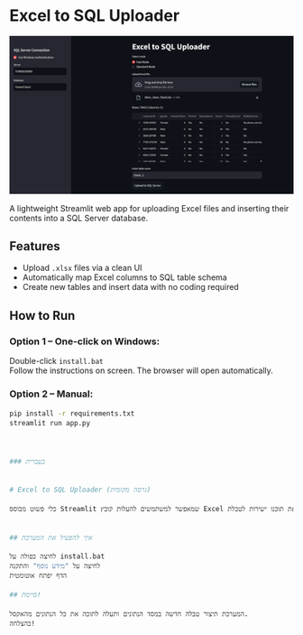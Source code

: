# Excel to SQL Uploader
![App Screenshot](screenshot.png)

A lightweight Streamlit web app for uploading Excel files and inserting their contents into a SQL Server database.

## Features

- Upload `.xlsx` files via a clean UI
- Automatically map Excel columns to SQL table schema
- Create new tables and insert data with no coding required

## How to Run

### Option 1 – One-click on Windows:
Double-click `install.bat`  
Follow the instructions on screen. The browser will open automatically.

### Option 2 – Manual:
```bash
pip install -r requirements.txt
streamlit run app.py



### בעברית


# Excel to SQL Uploader (גרסה מקומית)

כלי פשוט מבוסס Streamlit שמאפשר למשתמשים להעלות קובץ Excel ולהכניס את תוכנו ישירות לטבלת SQL Server – ללא צורך בכתיבת קוד.


## איך להפעיל את המערכת

לחיצה כפולה על install.bat
לחיצה על "מידע נוסף" והתקנה
הדף יפתח אוטומטית

## סיימת!

המערכת תיצור טבלה חדשה במסד הנתונים ותעלה לתוכה את כל הנתונים מהאקסל.
בהצלחה!

